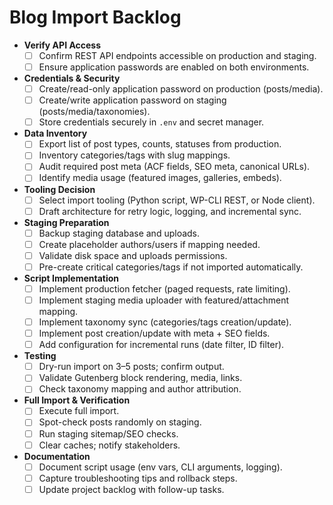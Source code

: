 # Blog Import Backlog

- **Verify API Access**
  - [ ] Confirm REST API endpoints accessible on production and staging.
  - [ ] Ensure application passwords are enabled on both environments.

- **Credentials & Security**
  - [ ] Create/read-only application password on production (posts/media).
  - [ ] Create/write application password on staging (posts/media/taxonomies).
  - [ ] Store credentials securely in `.env` and secret manager.

- **Data Inventory**
  - [ ] Export list of post types, counts, statuses from production.
  - [ ] Inventory categories/tags with slug mappings.
  - [ ] Audit required post meta (ACF fields, SEO meta, canonical URLs).
  - [ ] Identify media usage (featured images, galleries, embeds).

- **Tooling Decision**
  - [ ] Select import tooling (Python script, WP-CLI REST, or Node client).
  - [ ] Draft architecture for retry logic, logging, and incremental sync.

- **Staging Preparation**
  - [ ] Backup staging database and uploads.
  - [ ] Create placeholder authors/users if mapping needed.
  - [ ] Validate disk space and uploads permissions.
  - [ ] Pre-create critical categories/tags if not imported automatically.

- **Script Implementation**
  - [ ] Implement production fetcher (paged requests, rate limiting).
  - [ ] Implement staging media uploader with featured/attachment mapping.
  - [ ] Implement taxonomy sync (categories/tags creation/update).
  - [ ] Implement post creation/update with meta + SEO fields.
  - [ ] Add configuration for incremental runs (date filter, ID filter).

- **Testing**
  - [ ] Dry-run import on 3–5 posts; confirm output.
  - [ ] Validate Gutenberg block rendering, media, links.
  - [ ] Check taxonomy mapping and author attribution.

- **Full Import & Verification**
  - [ ] Execute full import.
  - [ ] Spot-check posts randomly on staging.
  - [ ] Run staging sitemap/SEO checks.
  - [ ] Clear caches; notify stakeholders.

- **Documentation**
  - [ ] Document script usage (env vars, CLI arguments, logging).
  - [ ] Capture troubleshooting tips and rollback steps.
  - [ ] Update project backlog with follow-up tasks.
